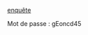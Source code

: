 [enquête](https://sdt5.sphinxonline.net/SurveyServer/s/enquetes-iut/Enquetevieetudiantes_etudiants/questionnaire.htm)

Mot de passe : gEoncd45
